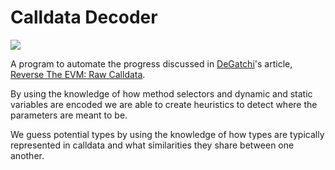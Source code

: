 # Calldata Decoder

![]("./auto_raw_calldata.png")

A program to automate the progress discussed in [DeGatchi](https://twitter.com/DeGatchi)'s article, [Reverse The EVM: Raw Calldata](https://degatchi.com/articles/reading-raw-evm-calldata).

By using the knowledge of how method selectors and dynamic and static variables are encoded we are able to create heuristics to detect where the parameters are meant to be.

We guess potential types by using the knowledge of how types are typically represented in calldata and what similarities they share between one another.
